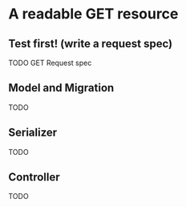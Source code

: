 # A readable GET resource

## Test first! (write a request spec)

TODO GET Request spec

## Model and Migration

TODO 

## Serializer

TODO

## Controller

TODO